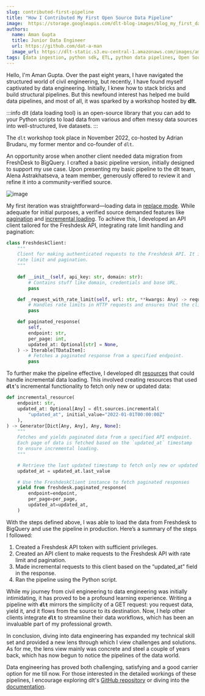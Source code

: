 ```yaml
---
slug: contributed-first-pipeline
title: "How I Contributed My First Open Source Data Pipeline"
image:  https://storage.googleapis.com/dlt-blog-images/blog_my_first_data_pipeline.png
authors:
  name: Aman Gupta
  title: Junior Data Engineer
  url: https://github.com/dat-a-man
  image_url: https://dlt-static.s3.eu-central-1.amazonaws.com/images/aman.png
tags: [data ingestion, python sdk, ETL, python data pipelines, Open Source, Developer Tools]
---
```


Hello, I'm Aman Gupta. Over the past eight years, I have navigated the structured world of civil engineering, but recently, I have found myself captivated by data engineering. Initially, I knew how to stack bricks and build structural pipelines. But this newfound interest has helped me build data pipelines, and most of all, it was sparked by a workshop hosted by **dlt.**

:::info
dlt (data loading tool) is an open-source library that you can add to your Python scripts to load data from various and often messy data sources into well-structured, live datasets.
:::

The `dlt` workshop took place in November 2022, co-hosted by Adrian Brudaru, my former mentor and co-founder of `dlt`.

An opportunity arose when another client needed data migration from FreshDesk to BigQuery. I crafted a basic pipeline version, initially designed to support my use case. Upon presenting my basic pipeline to the dlt team, Alena Astrakhatseva, a team member, generously offered to review it and refine it into a community-verified source.

![image](https://storage.googleapis.com/dlt-blog-images/blog_my_first_data_pipeline.png)

My first iteration was straightforward—loading data in [replace mode](https://dlthub.com/docs/general-usage/incremental-loading#the-3-write-dispositions). While adequate for initial purposes, a verified source demanded features like [pagination](https://dlthub.com/docs/general-usage/http/overview#explicitly-specifying-pagination-parameters) and [incremental loading](https://dlthub.com/docs/general-usage/incremental-loading). To achieve this, I developed an API client tailored for the Freshdesk API, integrating rate limit handling and pagination:

```py
class FreshdeskClient:
    """
    Client for making authenticated requests to the Freshdesk API. It incorporates API requests with
    rate limit and pagination.
    """
    
    def __init__(self, api_key: str, domain: str):
        # Contains stuff like domain, credentials and base URL.
        pass

    def _request_with_rate_limit(self, url: str, **kwargs: Any) -> requests.Response:
        # Handles rate limits in HTTP requests and ensures that the client doesn't exceed the limit set by the server.
        pass

    def paginated_response(
        self,
        endpoint: str,
        per_page: int,
        updated_at: Optional[str] = None,
    ) -> Iterable[TDataItem]:
        # Fetches a paginated response from a specified endpoint.
        pass
```

To further make the pipeline effective, I developed dlt [resources](https://dlthub.com/docs/general-usage/resource) that could handle incremental data loading. This involved creating resources that used **`dlt`**'s incremental functionality to fetch only new or updated data:

```py
def incremental_resource(
    endpoint: str,
    updated_at: Optional[Any] = dlt.sources.incremental(
        "updated_at", initial_value="2022-01-01T00:00:00Z"
    ),
) -> Generator[Dict[Any, Any], Any, None]:
    """
    Fetches and yields paginated data from a specified API endpoint.
    Each page of data is fetched based on the `updated_at` timestamp
    to ensure incremental loading.
    """

    # Retrieve the last updated timestamp to fetch only new or updated records.
    updated_at = updated_at.last_value

    # Use the FreshdeskClient instance to fetch paginated responses
    yield from freshdesk.paginated_response(
        endpoint=endpoint,
        per_page=per_page,
        updated_at=updated_at,
    )
```

With the steps defined above, I was able to load the data from Freshdesk to BigQuery and use the pipeline in production. Here’s a summary of the steps I followed:

1. Created a Freshdesk API token with sufficient privileges.
1. Created an API client to make requests to the Freshdesk API with rate limit and pagination.
1. Made incremental requests to this client based on the “updated_at” field in the response.
1. Ran the pipeline using the Python script.


While my journey from civil engineering to data engineering was initially intimidating, it has proved to be a profound learning experience. Writing a pipeline with **`dlt`** mirrors the simplicity of a GET request: you request data, yield it, and it flows from the source to its destination. Now, I help other clients integrate **`dlt`** to streamline their data workflows, which has been an invaluable part of my professional growth.

In conclusion, diving into data engineering has expanded my technical skill set and provided a new lens through which I view challenges and solutions. As for me, the lens view mainly was concrete and steel a couple of years back, which has now begun to notice the pipelines of the data world. 

Data engineering has proved both challenging, satisfying and a good carrier option for me till now. For those interested in the detailed workings of these pipelines, I encourage exploring dlt's [GitHub repository](https://github.com/dlt-hub/verified-sources) or diving into the [documentation](https://dlthub.com/docs/dlt-ecosystem/verified-sources/freshdesk).